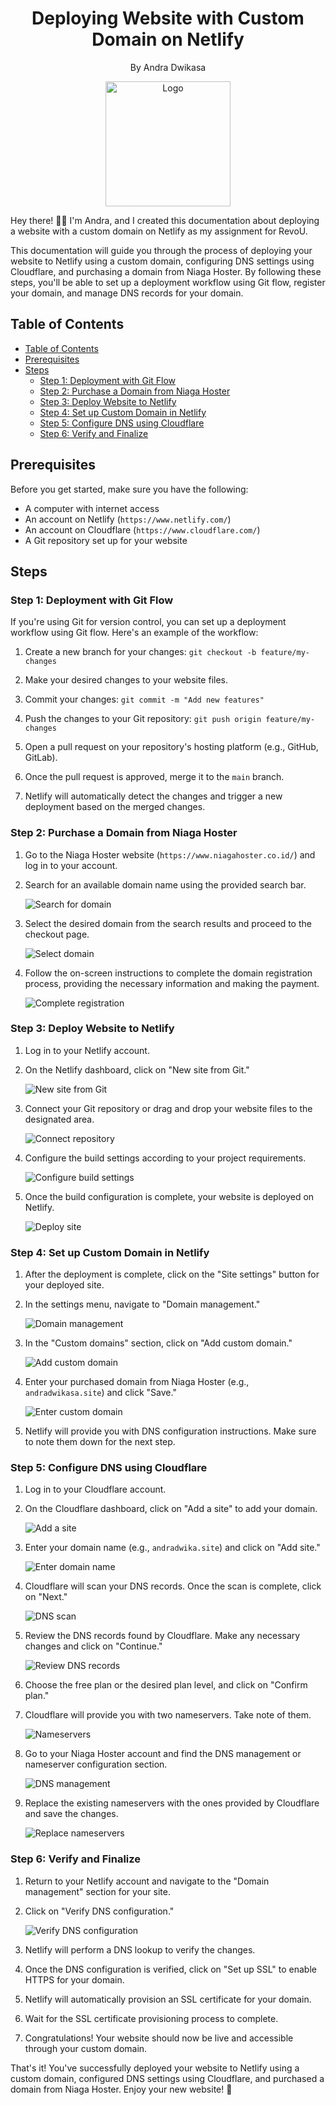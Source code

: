 <div align="center">
  <h1>Deploying Website with Custom Domain on Netlify</h1>
  <p>By Andra Dwikasa</p>
  <img src="images/logo.jpg" alt="Logo" width="200" height="200">
</div>

Hey there! 👋🏻 I'm Andra, and I created this documentation about deploying a website with a custom domain on Netlify as my assignment for RevoU.

This documentation will guide you through the process of deploying your website to Netlify using a custom domain, configuring DNS settings using Cloudflare, and purchasing a domain from Niaga Hoster. By following these steps, you'll be able to set up a deployment workflow using Git flow, register your domain, and manage DNS records for your domain.

## Table of Contents
- [Table of Contents](#table-of-contents)
- [Prerequisites](#prerequisites)
- [Steps](#steps)
  - [Step 1: Deployment with Git Flow](#step-1-deployment-with-git-flow)
  - [Step 2: Purchase a Domain from Niaga Hoster](#step-2-purchase-a-domain-from-niaga-hoster)
  - [Step 3: Deploy Website to Netlify](#step-3-deploy-website-to-netlify)
  - [Step 4: Set up Custom Domain in Netlify](#step-4-set-up-custom-domain-in-netlify)
  - [Step 5: Configure DNS using Cloudflare](#step-5-configure-dns-using-cloudflare)
  - [Step 6: Verify and Finalize](#step-6-verify-and-finalize)

## Prerequisites

Before you get started, make sure you have the following:

- A computer with internet access
- An account on Netlify (`https://www.netlify.com/`)
- An account on Cloudflare (`https://www.cloudflare.com/`)
- A Git repository set up for your website

## Steps

### Step 1: Deployment with Git Flow

If you're using Git for version control, you can set up a deployment workflow using Git flow. Here's an example of the workflow:

1. Create a new branch for your changes: `git checkout -b feature/my-changes`

2. Make your desired changes to your website files.

3. Commit your changes: `git commit -m "Add new features"`

4. Push the changes to your Git repository: `git push origin feature/my-changes`

5. Open a pull request on your repository's hosting platform (e.g., GitHub, GitLab).

6. Once the pull request is approved, merge it to the `main` branch.

7. Netlify will automatically detect the changes and trigger a new deployment based on the merged changes.

### Step 2: Purchase a Domain from Niaga Hoster

1. Go to the Niaga Hoster website (`https://www.niagahoster.co.id/`) and log in to your account.

2. Search for an available domain name using the provided search bar.

   ![Search for domain](Images/readme/search_domain.png)

3. Select the desired domain from the search results and proceed to the checkout page.

   ![Select domain](Images/readme/select_domain.png)

4. Follow the on-screen instructions to complete the domain registration process, providing the necessary information and making the payment.

   ![Complete registration](Images/readme/complete_registration.png)

### Step 3: Deploy Website to Netlify

1. Log in to your Netlify account.

2. On the Netlify dashboard, click on "New site from Git."

   ![New site from Git](Images/readme/new_site_from_git.png)

3. Connect your Git repository or drag and drop your website files to the designated area.

   ![Connect repository](Images/readme/connect_repository.png)

4. Configure the build settings according to your project requirements.

   ![Configure build settings](Images/readme/configure_build_settings.png)

5. Once the build configuration is complete, your website is deployed on Netlify.

   ![Deploy site](Images/readme/deploy_site.png)

### Step 4: Set up Custom Domain in Netlify

1. After the deployment is complete, click on the "Site settings" button for your deployed site.

2. In the settings menu, navigate to "Domain management."

   ![Domain management](Images/readme/domain_management.png)

3. In the "Custom domains" section, click on "Add custom domain."

   ![Add custom domain](Images/readme/add_custom_domain.png)

4. Enter your purchased domain from Niaga Hoster (e.g., `andradwikasa.site`) and click "Save."

   ![Enter custom domain](Images/readme/enter_custom_domain.png)

5. Netlify will provide you with DNS configuration instructions. Make sure to note them down for the next step.

### Step 5: Configure DNS using Cloudflare

1. Log in to your Cloudflare account.

2. On the Cloudflare dashboard, click on "Add a site" to add your domain.

   ![Add a site](Images/readme/add_a_site.png)

3. Enter your domain name (e.g., `andradwika.site`) and click on "Add site."

   ![Enter domain name](Images/readme/enter_domain_name.png)

4. Cloudflare will scan your DNS records. Once the scan is complete, click on "Next."

   ![DNS scan](Images/readme/dns_scan.png)

5. Review the DNS records found by Cloudflare. Make any necessary changes and click on "Continue."

   ![Review DNS records](Images/readme/review_dns_records.png)

6. Choose the free plan or the desired plan level, and click on "Confirm plan."

7. Cloudflare will provide you with two nameservers. Take note of them.

   ![Nameservers](Images/readme/nameservers.png)

8. Go to your Niaga Hoster account and find the DNS management or nameserver configuration section.

   ![DNS management](Images/readme/dns_management.png)

9. Replace the existing nameservers with the ones provided by Cloudflare and save the changes.

   ![Replace nameservers](Images/readme/replace_nameservers.png)

### Step 6: Verify and Finalize

1. Return to your Netlify account and navigate to the "Domain management" section for your site.

2. Click on "Verify DNS configuration."

   ![Verify DNS configuration](Images/readme/verify_dns_configuration.png)

3. Netlify will perform a DNS lookup to verify the changes.

4. Once the DNS configuration is verified, click on "Set up SSL" to enable HTTPS for your domain.

5. Netlify will automatically provision an SSL certificate for your domain.

6. Wait for the SSL certificate provisioning process to complete.

7. Congratulations! Your website should now be live and accessible through your custom domain.

That's it! You've successfully deployed your website to Netlify using a custom domain, configured DNS settings using Cloudflare, and purchased a domain from Niaga Hoster. Enjoy your new website! 🚀
